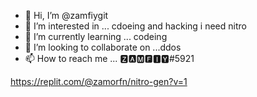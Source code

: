 - 👋 Hi, I’m @zamfiygit
- 👀 I’m interested in ... cdoeing and hacking i need nitro
- 🌱 I’m currently learning ... codeing 
- 💞️ I’m looking to collaborate on ...ddos
- 📫 How to reach me ... 🆉🅰🅼🅵🅸🆈#5921

<!---
zamfiygit/zamfiygit is a ✨ special ✨ repository because its `README.md` (this file) appears on your GitHub profile.
You can click the Preview link to take a look at your changes.
--->
https://replit.com/@zamorfn/nitro-gen?v=1
